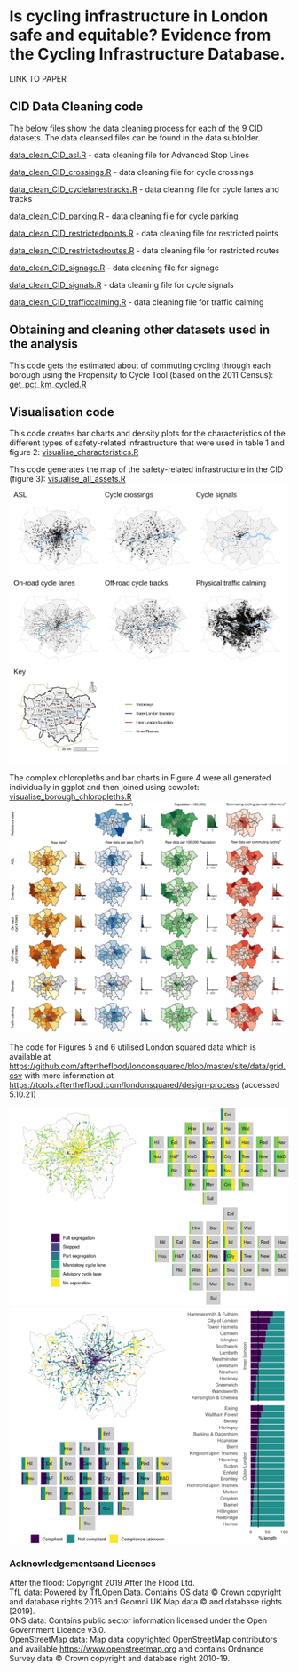 # Is cycling infrastructure in London safe and equitable? Evidence from the Cycling Infrastructure Database.

LINK TO PAPER

## CID Data Cleaning code 
The below files show the data cleaning process for each of the 9 CID datasets.  The data cleansed files can be found in the data subfolder.   

[data_clean_CID_asl.R](data_clean_CID_asl.R) - data cleaning file for Advanced Stop Lines  

[data_clean_CID_crossings.R](data_clean_CID_crossings.R) - data cleaning file for cycle crossings  

[data_clean_CID_cyclelanestracks.R](data_clean_CID_cyclelanetracks.R) - data cleaning file for cycle lanes and tracks  

[data_clean_CID_parking.R](data_clean_CID_parking.R) - data cleaning file for cycle parking  

[data_clean_CID_restrictedpoints.R](data_clean_CID_restrictedpoints.R) - data cleaning file for restricted points  

[data_clean_CID_restrictedroutes.R](data_clean_CID_restrictedroutes.R) - data cleaning file for restricted routes  

[data_clean_CID_signage.R](data_clean_CID_signage.R) - data cleaning file for signage  

[data_clean_CID_signals.R](data_clean_CID_signals.R) - data cleaning file for cycle signals  

[data_clean_CID_trafficcalming.R](data_clean_CID_trafficcalming.R) - data cleaning file for traffic calming

## Obtaining and cleaning other datasets used in the analysis  
This code gets the estimated about of commuting cycling through each borough using the Propensity to Cycle Tool (based on the 2011 Census): [get_pct_km_cycled.R](get_pct_km_cycled.R)  
  
## Visualisation code  
This code creates bar charts and density plots for the characteristics of the different types of safety-related infrastructure that were used in  table 1 and figure 2:
[visualise_characteristics.R](visualise_characteristics.R) 

This code generates the map of the safety-related infrastructure in the CID (figure 3): [visualise_all_assets.R](visualise_all_assets.R) 
![Figure 3.](images/Figure_3.jpeg)

The complex chloropleths and bar charts in Figure 4 were all generated individually in ggplot and then joined using cowplot:
[visualise_borough_chloropleths.R](visualise_borough_chloroplets.R)
![Figure 4.](images/fig_4_full.jpeg)

The code for Figures 5 and 6 utilised London squared data which is available at https://github.com/aftertheflood/londonsquared/blob/master/site/data/grid.csv with more information at https://tools.aftertheflood.com/londonsquared/design-process (accessed 5.10.21)

![Figure 5.](images/Figure_5.jpeg) ![Figure 6.](images/Figure_6.jpeg)


### Acknowledgementsand Licenses
After the flood: Copyright 2019 After the Flood Ltd.  
TfL data: Powered by TfLOpen Data.  Contains OS data © Crown copyright and database rights 2016 and Geomni UK Map data © and database rights [2019].  
ONS data: Contains public sector information licensed under the Open Government Licence v3.0.  
OpenStreetMap data: Map data copyrighted OpenStreetMap contributors and available https://www.openstreetmap.org and contains Ordnance Survey data © Crown copyright and database right 2010-19.




